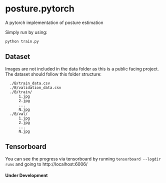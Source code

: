 # posture.pytorch

A pytorch implementation of posture estimation

Simply run by using: 
```
python train.py
```

## Dataset

Images are not included in the data folder as this is a public facing project.
The dataset should follow this folder structure:

```
  ./B/train_data.csv
  ./B/validation_data.csv
  ./B/train/
      1.jpg
      2.jpg
      ...
      N.jpg
  ./B/val/
      1.jpg
      2.jpg
      ...
      N.jpg
```

## Tensorboard

You can see the progress via tensorboard by running `tensorboard --logdir runs` and going to http://localhost:6006/

#### Under Development

